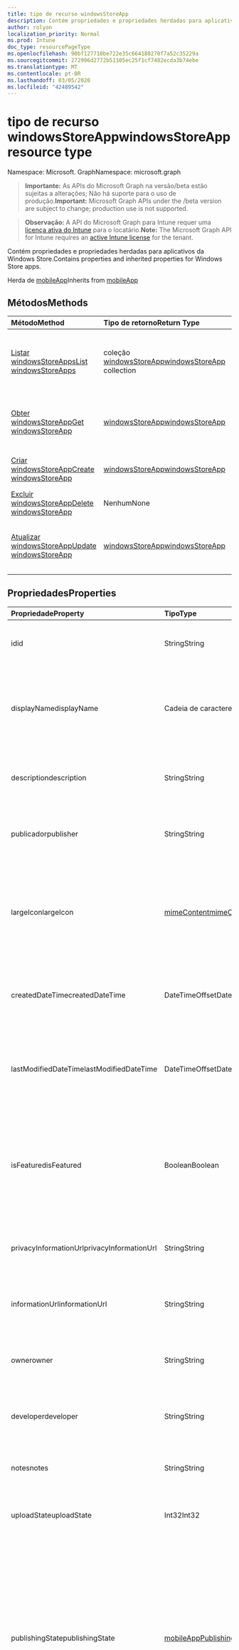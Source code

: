 ```yaml
---
title: tipo de recurso windowsStoreApp
description: Contém propriedades e propriedades herdadas para aplicativos da Windows Store.
author: rolyon
localization_priority: Normal
ms.prod: Intune
doc_type: resourcePageType
ms.openlocfilehash: 90bf127710be722e35c664180270f7a52c35229a
ms.sourcegitcommit: 272996d2772b51105ec25f1cf7482ecda3b74ebe
ms.translationtype: MT
ms.contentlocale: pt-BR
ms.lasthandoff: 03/05/2020
ms.locfileid: "42489542"
---
```

# <a name="windowsstoreapp-resource-type"></a><span data-ttu-id="7ab6d-103">tipo de recurso windowsStoreApp</span><span class="sxs-lookup"><span data-stu-id="7ab6d-103">windowsStoreApp resource type</span></span>

<span data-ttu-id="7ab6d-104">Namespace: Microsoft. Graph</span><span class="sxs-lookup"><span data-stu-id="7ab6d-104">Namespace: microsoft.graph</span></span>

> <span data-ttu-id="7ab6d-105">**Importante:** As APIs do Microsoft Graph na versão/beta estão sujeitas a alterações; Não há suporte para o uso de produção.</span><span class="sxs-lookup"><span data-stu-id="7ab6d-105">**Important:** Microsoft Graph APIs under the /beta version are subject to change; production use is not supported.</span></span>

> <span data-ttu-id="7ab6d-106">**Observação:** A API do Microsoft Graph para Intune requer uma [licença ativa do Intune](https://go.microsoft.com/fwlink/?linkid=839381) para o locatário.</span><span class="sxs-lookup"><span data-stu-id="7ab6d-106">**Note:** The Microsoft Graph API for Intune requires an [active Intune license](https://go.microsoft.com/fwlink/?linkid=839381) for the tenant.</span></span>

<span data-ttu-id="7ab6d-107">Contém propriedades e propriedades herdadas para aplicativos da Windows Store.</span><span class="sxs-lookup"><span data-stu-id="7ab6d-107">Contains properties and inherited properties for Windows Store apps.</span></span>


<span data-ttu-id="7ab6d-108">Herda de [mobileApp](../resources/intune-shared-mobileapp.md)</span><span class="sxs-lookup"><span data-stu-id="7ab6d-108">Inherits from [mobileApp](../resources/intune-shared-mobileapp.md)</span></span>

## <a name="methods"></a><span data-ttu-id="7ab6d-109">Métodos</span><span class="sxs-lookup"><span data-stu-id="7ab6d-109">Methods</span></span>
|<span data-ttu-id="7ab6d-110">Método</span><span class="sxs-lookup"><span data-stu-id="7ab6d-110">Method</span></span>|<span data-ttu-id="7ab6d-111">Tipo de retorno</span><span class="sxs-lookup"><span data-stu-id="7ab6d-111">Return Type</span></span>|<span data-ttu-id="7ab6d-112">Descrição</span><span class="sxs-lookup"><span data-stu-id="7ab6d-112">Description</span></span>|
|:---|:---|:---|
|[<span data-ttu-id="7ab6d-113">Listar windowsStoreApps</span><span class="sxs-lookup"><span data-stu-id="7ab6d-113">List windowsStoreApps</span></span>](../api/intune-apps-windowsstoreapp-list.md)|<span data-ttu-id="7ab6d-114">coleção [windowsStoreApp](../resources/intune-apps-windowsstoreapp.md)</span><span class="sxs-lookup"><span data-stu-id="7ab6d-114">[windowsStoreApp](../resources/intune-apps-windowsstoreapp.md) collection</span></span>|<span data-ttu-id="7ab6d-115">Listar Propriedades e relações dos objetos [windowsStoreApp](../resources/intune-apps-windowsstoreapp.md) .</span><span class="sxs-lookup"><span data-stu-id="7ab6d-115">List properties and relationships of the [windowsStoreApp](../resources/intune-apps-windowsstoreapp.md) objects.</span></span>|
|[<span data-ttu-id="7ab6d-116">Obter windowsStoreApp</span><span class="sxs-lookup"><span data-stu-id="7ab6d-116">Get windowsStoreApp</span></span>](../api/intune-apps-windowsstoreapp-get.md)|[<span data-ttu-id="7ab6d-117">windowsStoreApp</span><span class="sxs-lookup"><span data-stu-id="7ab6d-117">windowsStoreApp</span></span>](../resources/intune-apps-windowsstoreapp.md)|<span data-ttu-id="7ab6d-118">Leia as propriedades e as relações do objeto [windowsStoreApp](../resources/intune-apps-windowsstoreapp.md) .</span><span class="sxs-lookup"><span data-stu-id="7ab6d-118">Read properties and relationships of the [windowsStoreApp](../resources/intune-apps-windowsstoreapp.md) object.</span></span>|
|[<span data-ttu-id="7ab6d-119">Criar windowsStoreApp</span><span class="sxs-lookup"><span data-stu-id="7ab6d-119">Create windowsStoreApp</span></span>](../api/intune-apps-windowsstoreapp-create.md)|[<span data-ttu-id="7ab6d-120">windowsStoreApp</span><span class="sxs-lookup"><span data-stu-id="7ab6d-120">windowsStoreApp</span></span>](../resources/intune-apps-windowsstoreapp.md)|<span data-ttu-id="7ab6d-121">Criar um novo objeto [windowsStoreApp](../resources/intune-apps-windowsstoreapp.md) .</span><span class="sxs-lookup"><span data-stu-id="7ab6d-121">Create a new [windowsStoreApp](../resources/intune-apps-windowsstoreapp.md) object.</span></span>|
|[<span data-ttu-id="7ab6d-122">Excluir windowsStoreApp</span><span class="sxs-lookup"><span data-stu-id="7ab6d-122">Delete windowsStoreApp</span></span>](../api/intune-apps-windowsstoreapp-delete.md)|<span data-ttu-id="7ab6d-123">Nenhum</span><span class="sxs-lookup"><span data-stu-id="7ab6d-123">None</span></span>|<span data-ttu-id="7ab6d-124">Exclui [windowsStoreApp](../resources/intune-apps-windowsstoreapp.md).</span><span class="sxs-lookup"><span data-stu-id="7ab6d-124">Deletes a [windowsStoreApp](../resources/intune-apps-windowsstoreapp.md).</span></span>|
|[<span data-ttu-id="7ab6d-125">Atualizar windowsStoreApp</span><span class="sxs-lookup"><span data-stu-id="7ab6d-125">Update windowsStoreApp</span></span>](../api/intune-apps-windowsstoreapp-update.md)|[<span data-ttu-id="7ab6d-126">windowsStoreApp</span><span class="sxs-lookup"><span data-stu-id="7ab6d-126">windowsStoreApp</span></span>](../resources/intune-apps-windowsstoreapp.md)|<span data-ttu-id="7ab6d-127">Atualiza as propriedades de um objeto [windowsStoreApp](../resources/intune-apps-windowsstoreapp.md) .</span><span class="sxs-lookup"><span data-stu-id="7ab6d-127">Update the properties of a [windowsStoreApp](../resources/intune-apps-windowsstoreapp.md) object.</span></span>|

## <a name="properties"></a><span data-ttu-id="7ab6d-128">Propriedades</span><span class="sxs-lookup"><span data-stu-id="7ab6d-128">Properties</span></span>
|<span data-ttu-id="7ab6d-129">Propriedade</span><span class="sxs-lookup"><span data-stu-id="7ab6d-129">Property</span></span>|<span data-ttu-id="7ab6d-130">Tipo</span><span class="sxs-lookup"><span data-stu-id="7ab6d-130">Type</span></span>|<span data-ttu-id="7ab6d-131">Descrição</span><span class="sxs-lookup"><span data-stu-id="7ab6d-131">Description</span></span>|
|:---|:---|:---|
|<span data-ttu-id="7ab6d-132">id</span><span class="sxs-lookup"><span data-stu-id="7ab6d-132">id</span></span>|<span data-ttu-id="7ab6d-133">String</span><span class="sxs-lookup"><span data-stu-id="7ab6d-133">String</span></span>|<span data-ttu-id="7ab6d-134">Chave da entidade.</span><span class="sxs-lookup"><span data-stu-id="7ab6d-134">Key of the entity.</span></span> <span data-ttu-id="7ab6d-135">Herdado de [mobileApp](../resources/intune-shared-mobileapp.md)</span><span class="sxs-lookup"><span data-stu-id="7ab6d-135">Inherited from [mobileApp](../resources/intune-shared-mobileapp.md)</span></span>|
|<span data-ttu-id="7ab6d-136">displayName</span><span class="sxs-lookup"><span data-stu-id="7ab6d-136">displayName</span></span>|<span data-ttu-id="7ab6d-137">Cadeia de caracteres</span><span class="sxs-lookup"><span data-stu-id="7ab6d-137">String</span></span>|<span data-ttu-id="7ab6d-138">O título do aplicativo importado ou definido pelo administrador.</span><span class="sxs-lookup"><span data-stu-id="7ab6d-138">The admin provided or imported title of the app.</span></span> <span data-ttu-id="7ab6d-139">Herdado de [mobileApp](../resources/intune-shared-mobileapp.md)</span><span class="sxs-lookup"><span data-stu-id="7ab6d-139">Inherited from [mobileApp](../resources/intune-shared-mobileapp.md)</span></span>|
|<span data-ttu-id="7ab6d-140">description</span><span class="sxs-lookup"><span data-stu-id="7ab6d-140">description</span></span>|<span data-ttu-id="7ab6d-141">String</span><span class="sxs-lookup"><span data-stu-id="7ab6d-141">String</span></span>|<span data-ttu-id="7ab6d-142">A descrição do aplicativo.</span><span class="sxs-lookup"><span data-stu-id="7ab6d-142">The description of the app.</span></span> <span data-ttu-id="7ab6d-143">Herdado de [mobileApp](../resources/intune-shared-mobileapp.md)</span><span class="sxs-lookup"><span data-stu-id="7ab6d-143">Inherited from [mobileApp](../resources/intune-shared-mobileapp.md)</span></span>|
|<span data-ttu-id="7ab6d-144">publicador</span><span class="sxs-lookup"><span data-stu-id="7ab6d-144">publisher</span></span>|<span data-ttu-id="7ab6d-145">String</span><span class="sxs-lookup"><span data-stu-id="7ab6d-145">String</span></span>|<span data-ttu-id="7ab6d-146">O publicador do aplicativo.</span><span class="sxs-lookup"><span data-stu-id="7ab6d-146">The publisher of the app.</span></span> <span data-ttu-id="7ab6d-147">Herdado de [mobileApp](../resources/intune-shared-mobileapp.md)</span><span class="sxs-lookup"><span data-stu-id="7ab6d-147">Inherited from [mobileApp](../resources/intune-shared-mobileapp.md)</span></span>|
|<span data-ttu-id="7ab6d-148">largeIcon</span><span class="sxs-lookup"><span data-stu-id="7ab6d-148">largeIcon</span></span>|[<span data-ttu-id="7ab6d-149">mimeContent</span><span class="sxs-lookup"><span data-stu-id="7ab6d-149">mimeContent</span></span>](../resources/intune-shared-mimecontent.md)|<span data-ttu-id="7ab6d-150">O ícone grande, a ser exibido nos detalhes do aplicativo e usado para o carregamento do ícone.</span><span class="sxs-lookup"><span data-stu-id="7ab6d-150">The large icon, to be displayed in the app details and used for upload of the icon.</span></span> <span data-ttu-id="7ab6d-151">Herdado de [mobileApp](../resources/intune-shared-mobileapp.md)</span><span class="sxs-lookup"><span data-stu-id="7ab6d-151">Inherited from [mobileApp](../resources/intune-shared-mobileapp.md)</span></span>|
|<span data-ttu-id="7ab6d-152">createdDateTime</span><span class="sxs-lookup"><span data-stu-id="7ab6d-152">createdDateTime</span></span>|<span data-ttu-id="7ab6d-153">DateTimeOffset</span><span class="sxs-lookup"><span data-stu-id="7ab6d-153">DateTimeOffset</span></span>|<span data-ttu-id="7ab6d-154">A data e a hora da criação do aplicativo.</span><span class="sxs-lookup"><span data-stu-id="7ab6d-154">The date and time the app was created.</span></span> <span data-ttu-id="7ab6d-155">Herdado de [mobileApp](../resources/intune-shared-mobileapp.md)</span><span class="sxs-lookup"><span data-stu-id="7ab6d-155">Inherited from [mobileApp](../resources/intune-shared-mobileapp.md)</span></span>|
|<span data-ttu-id="7ab6d-156">lastModifiedDateTime</span><span class="sxs-lookup"><span data-stu-id="7ab6d-156">lastModifiedDateTime</span></span>|<span data-ttu-id="7ab6d-157">DateTimeOffset</span><span class="sxs-lookup"><span data-stu-id="7ab6d-157">DateTimeOffset</span></span>|<span data-ttu-id="7ab6d-158">A data e a hora que o aplicativo foi modificado pela última vez.</span><span class="sxs-lookup"><span data-stu-id="7ab6d-158">The date and time the app was last modified.</span></span> <span data-ttu-id="7ab6d-159">Herdado de [mobileApp](../resources/intune-shared-mobileapp.md)</span><span class="sxs-lookup"><span data-stu-id="7ab6d-159">Inherited from [mobileApp](../resources/intune-shared-mobileapp.md)</span></span>|
|<span data-ttu-id="7ab6d-160">isFeatured</span><span class="sxs-lookup"><span data-stu-id="7ab6d-160">isFeatured</span></span>|<span data-ttu-id="7ab6d-161">Boolean</span><span class="sxs-lookup"><span data-stu-id="7ab6d-161">Boolean</span></span>|<span data-ttu-id="7ab6d-162">O valor que indica se o aplicativo está marcado como em destaque pelo administrador. Herdado de [mobileApp](../resources/intune-shared-mobileapp.md)</span><span class="sxs-lookup"><span data-stu-id="7ab6d-162">The value indicating whether the app is marked as featured by the admin. Inherited from [mobileApp](../resources/intune-shared-mobileapp.md)</span></span>|
|<span data-ttu-id="7ab6d-163">privacyInformationUrl</span><span class="sxs-lookup"><span data-stu-id="7ab6d-163">privacyInformationUrl</span></span>|<span data-ttu-id="7ab6d-164">String</span><span class="sxs-lookup"><span data-stu-id="7ab6d-164">String</span></span>|<span data-ttu-id="7ab6d-165">A URL da declaração de privacidade.</span><span class="sxs-lookup"><span data-stu-id="7ab6d-165">The privacy statement Url.</span></span> <span data-ttu-id="7ab6d-166">Herdado de [mobileApp](../resources/intune-shared-mobileapp.md)</span><span class="sxs-lookup"><span data-stu-id="7ab6d-166">Inherited from [mobileApp](../resources/intune-shared-mobileapp.md)</span></span>|
|<span data-ttu-id="7ab6d-167">informationUrl</span><span class="sxs-lookup"><span data-stu-id="7ab6d-167">informationUrl</span></span>|<span data-ttu-id="7ab6d-168">String</span><span class="sxs-lookup"><span data-stu-id="7ab6d-168">String</span></span>|<span data-ttu-id="7ab6d-169">A URL de informações adicionais.</span><span class="sxs-lookup"><span data-stu-id="7ab6d-169">The more information Url.</span></span> <span data-ttu-id="7ab6d-170">Herdado de [mobileApp](../resources/intune-shared-mobileapp.md)</span><span class="sxs-lookup"><span data-stu-id="7ab6d-170">Inherited from [mobileApp](../resources/intune-shared-mobileapp.md)</span></span>|
|<span data-ttu-id="7ab6d-171">owner</span><span class="sxs-lookup"><span data-stu-id="7ab6d-171">owner</span></span>|<span data-ttu-id="7ab6d-172">String</span><span class="sxs-lookup"><span data-stu-id="7ab6d-172">String</span></span>|<span data-ttu-id="7ab6d-173">O proprietário do conteúdo.</span><span class="sxs-lookup"><span data-stu-id="7ab6d-173">The owner of the app.</span></span> <span data-ttu-id="7ab6d-174">Herdado de [mobileApp](../resources/intune-shared-mobileapp.md)</span><span class="sxs-lookup"><span data-stu-id="7ab6d-174">Inherited from [mobileApp](../resources/intune-shared-mobileapp.md)</span></span>|
|<span data-ttu-id="7ab6d-175">developer</span><span class="sxs-lookup"><span data-stu-id="7ab6d-175">developer</span></span>|<span data-ttu-id="7ab6d-176">String</span><span class="sxs-lookup"><span data-stu-id="7ab6d-176">String</span></span>|<span data-ttu-id="7ab6d-177">O desenvolvedor do aplicativo.</span><span class="sxs-lookup"><span data-stu-id="7ab6d-177">The developer of the app.</span></span> <span data-ttu-id="7ab6d-178">Herdado de [mobileApp](../resources/intune-shared-mobileapp.md)</span><span class="sxs-lookup"><span data-stu-id="7ab6d-178">Inherited from [mobileApp](../resources/intune-shared-mobileapp.md)</span></span>|
|<span data-ttu-id="7ab6d-179">notes</span><span class="sxs-lookup"><span data-stu-id="7ab6d-179">notes</span></span>|<span data-ttu-id="7ab6d-180">String</span><span class="sxs-lookup"><span data-stu-id="7ab6d-180">String</span></span>|<span data-ttu-id="7ab6d-181">Anotações do aplicativo.</span><span class="sxs-lookup"><span data-stu-id="7ab6d-181">Notes for the app.</span></span> <span data-ttu-id="7ab6d-182">Herdada de [mobileApp](../resources/intune-shared-mobileapp.md)</span><span class="sxs-lookup"><span data-stu-id="7ab6d-182">Inherited from [mobileApp](../resources/intune-shared-mobileapp.md)</span></span>|
|<span data-ttu-id="7ab6d-183">uploadState</span><span class="sxs-lookup"><span data-stu-id="7ab6d-183">uploadState</span></span>|<span data-ttu-id="7ab6d-184">Int32</span><span class="sxs-lookup"><span data-stu-id="7ab6d-184">Int32</span></span>|<span data-ttu-id="7ab6d-185">O estado de upload.</span><span class="sxs-lookup"><span data-stu-id="7ab6d-185">The upload state.</span></span> <span data-ttu-id="7ab6d-186">Herdada de [mobileApp](../resources/intune-shared-mobileapp.md)</span><span class="sxs-lookup"><span data-stu-id="7ab6d-186">Inherited from [mobileApp](../resources/intune-shared-mobileapp.md)</span></span>|
|<span data-ttu-id="7ab6d-187">publishingState</span><span class="sxs-lookup"><span data-stu-id="7ab6d-187">publishingState</span></span>|[<span data-ttu-id="7ab6d-188">mobileAppPublishingState</span><span class="sxs-lookup"><span data-stu-id="7ab6d-188">mobileAppPublishingState</span></span>](../resources/intune-apps-mobileapppublishingstate.md)|<span data-ttu-id="7ab6d-189">O estado de publicação do aplicativo.</span><span class="sxs-lookup"><span data-stu-id="7ab6d-189">The publishing state for the app.</span></span> <span data-ttu-id="7ab6d-190">O aplicativo não pode ser assinado, a menos que ele seja publicado.</span><span class="sxs-lookup"><span data-stu-id="7ab6d-190">The app cannot be assigned unless the app is published.</span></span> <span data-ttu-id="7ab6d-191">Herdado de [mobileApp](../resources/intune-shared-mobileapp.md).</span><span class="sxs-lookup"><span data-stu-id="7ab6d-191">Inherited from [mobileApp](../resources/intune-shared-mobileapp.md).</span></span> <span data-ttu-id="7ab6d-192">Os valores possíveis são: `notPublished`, `processing`, `published`.</span><span class="sxs-lookup"><span data-stu-id="7ab6d-192">Possible values are: `notPublished`, `processing`, `published`.</span></span>|
|<span data-ttu-id="7ab6d-193">isAssigned</span><span class="sxs-lookup"><span data-stu-id="7ab6d-193">isAssigned</span></span>|<span data-ttu-id="7ab6d-194">Boolean</span><span class="sxs-lookup"><span data-stu-id="7ab6d-194">Boolean</span></span>|<span data-ttu-id="7ab6d-195">O valor que indica se o aplicativo é atribuído a pelo menos um grupo.</span><span class="sxs-lookup"><span data-stu-id="7ab6d-195">The value indicating whether the app is assigned to at least one group.</span></span> <span data-ttu-id="7ab6d-196">Herdado de [mobileApp](../resources/intune-shared-mobileapp.md)</span><span class="sxs-lookup"><span data-stu-id="7ab6d-196">Inherited from [mobileApp](../resources/intune-shared-mobileapp.md)</span></span>|
|<span data-ttu-id="7ab6d-197">roleScopeTagIds</span><span class="sxs-lookup"><span data-stu-id="7ab6d-197">roleScopeTagIds</span></span>|<span data-ttu-id="7ab6d-198">String collection</span><span class="sxs-lookup"><span data-stu-id="7ab6d-198">String collection</span></span>|<span data-ttu-id="7ab6d-199">Lista de IDs de marca de escopo para este aplicativo móvel.</span><span class="sxs-lookup"><span data-stu-id="7ab6d-199">List of scope tag ids for this mobile app.</span></span> <span data-ttu-id="7ab6d-200">Herdado de [mobileApp](../resources/intune-shared-mobileapp.md)</span><span class="sxs-lookup"><span data-stu-id="7ab6d-200">Inherited from [mobileApp](../resources/intune-shared-mobileapp.md)</span></span>|
|<span data-ttu-id="7ab6d-201">dependentAppCount</span><span class="sxs-lookup"><span data-stu-id="7ab6d-201">dependentAppCount</span></span>|<span data-ttu-id="7ab6d-202">Int32</span><span class="sxs-lookup"><span data-stu-id="7ab6d-202">Int32</span></span>|<span data-ttu-id="7ab6d-203">O número total de dependências do aplicativo filho.</span><span class="sxs-lookup"><span data-stu-id="7ab6d-203">The total number of dependencies the child app has.</span></span> <span data-ttu-id="7ab6d-204">Herdado de [mobileApp](../resources/intune-shared-mobileapp.md)</span><span class="sxs-lookup"><span data-stu-id="7ab6d-204">Inherited from [mobileApp](../resources/intune-shared-mobileapp.md)</span></span>|
|<span data-ttu-id="7ab6d-205">appStoreUrl</span><span class="sxs-lookup"><span data-stu-id="7ab6d-205">appStoreUrl</span></span>|<span data-ttu-id="7ab6d-206">String</span><span class="sxs-lookup"><span data-stu-id="7ab6d-206">String</span></span>|<span data-ttu-id="7ab6d-207">A URL da loja de aplicativos do Windows.</span><span class="sxs-lookup"><span data-stu-id="7ab6d-207">The Windows app store URL.</span></span>|

## <a name="relationships"></a><span data-ttu-id="7ab6d-208">Relações</span><span class="sxs-lookup"><span data-stu-id="7ab6d-208">Relationships</span></span>
|<span data-ttu-id="7ab6d-209">Relação</span><span class="sxs-lookup"><span data-stu-id="7ab6d-209">Relationship</span></span>|<span data-ttu-id="7ab6d-210">Tipo</span><span class="sxs-lookup"><span data-stu-id="7ab6d-210">Type</span></span>|<span data-ttu-id="7ab6d-211">Descrição</span><span class="sxs-lookup"><span data-stu-id="7ab6d-211">Description</span></span>|
|:---|:---|:---|
|<span data-ttu-id="7ab6d-212">categories</span><span class="sxs-lookup"><span data-stu-id="7ab6d-212">categories</span></span>|<span data-ttu-id="7ab6d-213">Coleção [mobileAppCategory](../resources/intune-apps-mobileappcategory.md)</span><span class="sxs-lookup"><span data-stu-id="7ab6d-213">[mobileAppCategory](../resources/intune-apps-mobileappcategory.md) collection</span></span>|<span data-ttu-id="7ab6d-214">A lista de categorias para este aplicativo.</span><span class="sxs-lookup"><span data-stu-id="7ab6d-214">The list of categories for this app.</span></span> <span data-ttu-id="7ab6d-215">Herdado de [mobileApp](../resources/intune-shared-mobileapp.md)</span><span class="sxs-lookup"><span data-stu-id="7ab6d-215">Inherited from [mobileApp](../resources/intune-shared-mobileapp.md)</span></span>|
|<span data-ttu-id="7ab6d-216">assignments</span><span class="sxs-lookup"><span data-stu-id="7ab6d-216">assignments</span></span>|<span data-ttu-id="7ab6d-217">Coleção [mobileAppAssignment](../resources/intune-apps-mobileappassignment.md)</span><span class="sxs-lookup"><span data-stu-id="7ab6d-217">[mobileAppAssignment](../resources/intune-apps-mobileappassignment.md) collection</span></span>|<span data-ttu-id="7ab6d-218">A lista de atribuições de grupo para esse aplicativo móvel.</span><span class="sxs-lookup"><span data-stu-id="7ab6d-218">The list of group assignments for this mobile app.</span></span> <span data-ttu-id="7ab6d-219">Herdado de [mobileApp](../resources/intune-shared-mobileapp.md)</span><span class="sxs-lookup"><span data-stu-id="7ab6d-219">Inherited from [mobileApp](../resources/intune-shared-mobileapp.md)</span></span>|
|<span data-ttu-id="7ab6d-220">installSummary</span><span class="sxs-lookup"><span data-stu-id="7ab6d-220">installSummary</span></span>|[<span data-ttu-id="7ab6d-221">mobileAppInstallSummary</span><span class="sxs-lookup"><span data-stu-id="7ab6d-221">mobileAppInstallSummary</span></span>](../resources/intune-apps-mobileappinstallsummary.md)|<span data-ttu-id="7ab6d-222">Resumo de instalação do aplicativo móvel.</span><span class="sxs-lookup"><span data-stu-id="7ab6d-222">Mobile App Install Summary.</span></span> <span data-ttu-id="7ab6d-223">Herdado de [mobileApp](../resources/intune-shared-mobileapp.md)</span><span class="sxs-lookup"><span data-stu-id="7ab6d-223">Inherited from [mobileApp](../resources/intune-shared-mobileapp.md)</span></span>|
|<span data-ttu-id="7ab6d-224">deviceStatuses</span><span class="sxs-lookup"><span data-stu-id="7ab6d-224">deviceStatuses</span></span>|<span data-ttu-id="7ab6d-225">coleção [mobileAppInstallStatus](../resources/intune-apps-mobileappinstallstatus.md)</span><span class="sxs-lookup"><span data-stu-id="7ab6d-225">[mobileAppInstallStatus](../resources/intune-apps-mobileappinstallstatus.md) collection</span></span>|<span data-ttu-id="7ab6d-226">A lista de Estados de instalação para este aplicativo móvel.</span><span class="sxs-lookup"><span data-stu-id="7ab6d-226">The list of installation states for this mobile app.</span></span> <span data-ttu-id="7ab6d-227">Herdado de [mobileApp](../resources/intune-shared-mobileapp.md)</span><span class="sxs-lookup"><span data-stu-id="7ab6d-227">Inherited from [mobileApp](../resources/intune-shared-mobileapp.md)</span></span>|
|<span data-ttu-id="7ab6d-228">userStatuses</span><span class="sxs-lookup"><span data-stu-id="7ab6d-228">userStatuses</span></span>|<span data-ttu-id="7ab6d-229">coleção [userAppInstallStatus](../resources/intune-apps-userappinstallstatus.md)</span><span class="sxs-lookup"><span data-stu-id="7ab6d-229">[userAppInstallStatus](../resources/intune-apps-userappinstallstatus.md) collection</span></span>|<span data-ttu-id="7ab6d-230">A lista de Estados de instalação para este aplicativo móvel.</span><span class="sxs-lookup"><span data-stu-id="7ab6d-230">The list of installation states for this mobile app.</span></span> <span data-ttu-id="7ab6d-231">Herdado de [mobileApp](../resources/intune-shared-mobileapp.md)</span><span class="sxs-lookup"><span data-stu-id="7ab6d-231">Inherited from [mobileApp](../resources/intune-shared-mobileapp.md)</span></span>|
|<span data-ttu-id="7ab6d-232">relações</span><span class="sxs-lookup"><span data-stu-id="7ab6d-232">relationships</span></span>|<span data-ttu-id="7ab6d-233">coleção [mobileAppRelationship](../resources/intune-apps-mobileapprelationship.md)</span><span class="sxs-lookup"><span data-stu-id="7ab6d-233">[mobileAppRelationship](../resources/intune-apps-mobileapprelationship.md) collection</span></span>|<span data-ttu-id="7ab6d-234">Lista de relações para este aplicativo móvel.</span><span class="sxs-lookup"><span data-stu-id="7ab6d-234">List of relationships for this mobile app.</span></span> <span data-ttu-id="7ab6d-235">Herdado de [mobileApp](../resources/intune-shared-mobileapp.md)</span><span class="sxs-lookup"><span data-stu-id="7ab6d-235">Inherited from [mobileApp](../resources/intune-shared-mobileapp.md)</span></span>|

## <a name="json-representation"></a><span data-ttu-id="7ab6d-236">Representação JSON</span><span class="sxs-lookup"><span data-stu-id="7ab6d-236">JSON Representation</span></span>
<span data-ttu-id="7ab6d-237">Veja a seguir uma representação JSON do recurso.</span><span class="sxs-lookup"><span data-stu-id="7ab6d-237">Here is a JSON representation of the resource.</span></span>
<!-- {
  "blockType": "resource",
  "keyProperty": "id",
  "@odata.type": "microsoft.graph.windowsStoreApp"
}
-->
``` json
{
  "@odata.type": "#microsoft.graph.windowsStoreApp",
  "id": "String (identifier)",
  "displayName": "String",
  "description": "String",
  "publisher": "String",
  "largeIcon": {
    "@odata.type": "microsoft.graph.mimeContent",
    "type": "String",
    "value": "binary"
  },
  "createdDateTime": "String (timestamp)",
  "lastModifiedDateTime": "String (timestamp)",
  "isFeatured": true,
  "privacyInformationUrl": "String",
  "informationUrl": "String",
  "owner": "String",
  "developer": "String",
  "notes": "String",
  "uploadState": 1024,
  "publishingState": "String",
  "isAssigned": true,
  "roleScopeTagIds": [
    "String"
  ],
  "dependentAppCount": 1024,
  "appStoreUrl": "String"
}
```



